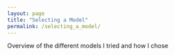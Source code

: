 ```yaml
---
layout: page
title: "Selecting a Model"
permalink: /selecting_a_model/
---
```




<!-- [Selecting a Model]({{ site.baseurl }}/selecting_a_model/) |  [Random Forest]({{ site.baseurl }}/random_forest/) |  [Neural Network]({{ site.baseurl }}/neural_network/) |  [Logistic Regression]({{ site.baseurl }}/logistic_regression/) |  [Backtesting]({{ site.baseurl }}/backtesting/) -->

Overview of the different models I tried and how I chose
